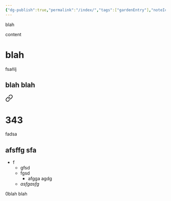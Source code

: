 ```yaml
---
{"dg-publish":true,"permalink":"/index/","tags":["gardenEntry"],"noteIcon":""}
---
```



<div class="transclusion internal-embed is-loaded"><div class="markdown-embed">



blah

</div></div>


content
# blah
fsañlj
## blah blah


<div class="transclusion internal-embed is-loaded"><a class="markdown-embed-link" href="/lc-guide/fuentes-de-innovacion/" aria-label="Open link"><svg xmlns="http://www.w3.org/2000/svg" width="24" height="24" viewBox="0 0 24 24" fill="none" stroke="currentColor" stroke-width="2" stroke-linecap="round" stroke-linejoin="round" class="svg-icon lucide-link"><path d="M10 13a5 5 0 0 0 7.54.54l3-3a5 5 0 0 0-7.07-7.07l-1.72 1.71"></path><path d="M14 11a5 5 0 0 0-7.54-.54l-3 3a5 5 0 0 0 7.07 7.07l1.71-1.71"></path></svg></a><div class="markdown-embed">





# 343
fadsa

## afsffg sfa

- f
	-  gfsd
	- fgsd
		- afgga agdg
	- _asfgasfg_



</div></div>



<div class="transclusion internal-embed is-loaded"><div class="markdown-embed">



0blah blah

</div></div>
